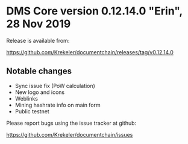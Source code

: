 DMS Core version 0.12.14.0 "Erin", 28 Nov 2019
======================================

Release is available from:

  <https://github.com/Krekeler/documentchain/releases/tag/v0.12.14.0>

## Notable changes

* Sync issue fix (PoW calculation)
* New logo and icons
* Weblinks
* Mining hashrate info on main form
* Public testnet

Please report bugs using the issue tracker at github:

  <https://github.com/Krekeler/documentchain/issues>
